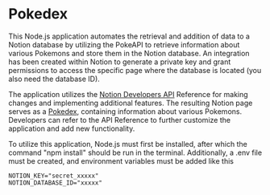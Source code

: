# Pokedex
This Node.js application automates the retrieval and addition of data to a Notion database by utilizing the PokeAPI to retrieve information about various Pokemons and store them in the Notion database. An integration has been created within Notion to generate a private key and grant permissions to access the specific page where the database is located (you also need the database ID).

The application utilizes the [Notion Developers API](https://developers.notion.com/reference/intro) Reference for making changes and implementing additional features. The resulting Notion page serves as a [Pokedex](https://www.notion.so/Notion-Pok-dex-77a7d52f13164148ad6d9f9e6d5fc4c6), containing information about various Pokemons. Developers can refer to the API Reference to further customize the application and add new functionality.

To utilize this application, Node.js must first be installed, after which the command "npm install" should be run in the terminal. Additionally, a .env file must be created, and environment variables must be added like this 

    NOTION_KEY="secret_xxxxx"
    NOTION_DATABASE_ID="xxxxx"